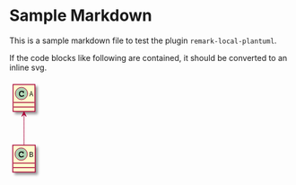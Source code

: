 # Sample Markdown

This is a sample markdown file to test the plugin `remark-local-plantuml`.

If the code blocks like following are contained, it should be converted to an inline svg.

<div class="plantuml-diagram"><?xml version="1.0" encoding="UTF-8" standalone="no"?><svg xmlns="http://www.w3.org/2000/svg" xmlns:xlink="http://www.w3.org/1999/xlink" contentScriptType="application/ecmascript" contentStyleType="text/css" height="175px" preserveAspectRatio="none" style="width:57px;height:175px;" version="1.1" viewBox="0 0 57 175" width="57px" zoomAndPan="magnify"><defs><filter height="300%" id="faed3479tn2m0" width="300%" x="-1" y="-1"><feGaussianBlur result="blurOut" stdDeviation="2.0"/><feColorMatrix in="blurOut" result="blurOut2" type="matrix" values="0 0 0 0 0 0 0 0 0 0 0 0 0 0 0 0 0 0 .4 0"/><feOffset dx="4.0" dy="4.0" in="blurOut2" result="blurOut3"/><feBlend in="SourceGraphic" in2="blurOut3" mode="normal"/></filter></defs><g><!--class A--><rect fill="#FEFECE" filter="url(#faed3479tn2m0)" height="48" id="A" style="stroke: #A80036; stroke-width: 1.5;" width="39" x="6.5" y="8"/><ellipse cx="21.5" cy="24" fill="#ADD1B2" rx="11" ry="11" style="stroke: #A80036; stroke-width: 1.0;"/><path d="M24.2656,19.875 Q24.4219,19.6563 24.6094,19.5469 Q24.7969,19.4375 25.0156,19.4375 Q25.3906,19.4375 25.625,19.7031 Q25.8594,19.9531 25.8594,20.5625 L25.8594,22.0156 Q25.8594,22.625 25.625,22.8906 Q25.3906,23.1563 25.0156,23.1563 Q24.6719,23.1563 24.4688,22.9531 Q24.2656,22.7656 24.1563,22.25 Q24.1094,21.8906 23.9219,21.7031 Q23.5938,21.3281 22.9844,21.1094 Q22.375,20.8906 21.75,20.8906 Q20.9844,20.8906 20.3438,21.2188 Q19.7188,21.5469 19.2188,22.2969 Q18.7344,23.0469 18.7344,24.0781 L18.7344,25.1719 Q18.7344,26.4063 19.625,27.2344 Q20.5156,28.0469 22.1094,28.0469 Q23.0469,28.0469 23.7031,27.7969 Q24.0938,27.6406 24.5156,27.2031 Q24.7813,26.9375 24.9219,26.8594 Q25.0781,26.7813 25.2813,26.7813 Q25.6094,26.7813 25.8594,27.0469 Q26.125,27.2969 26.125,27.6406 Q26.125,27.9844 25.7813,28.3906 Q25.2813,28.9688 24.4844,29.2969 Q23.4063,29.75 22.1094,29.75 Q20.5938,29.75 19.3906,29.125 Q18.4063,28.625 17.7188,27.5625 Q17.0313,26.4844 17.0313,25.2031 L17.0313,24.0469 Q17.0313,22.7188 17.6406,21.5781 Q18.2656,20.4219 19.3594,19.8125 Q20.4531,19.1875 21.6875,19.1875 Q22.4219,19.1875 23.0625,19.3594 Q23.7188,19.5156 24.2656,19.875 Z "/><text fill="#000000" font-family="sans-serif" font-size="12" lengthAdjust="spacingAndGlyphs" textLength="7" x="35.5" y="28.9102">A</text><line style="stroke: #A80036; stroke-width: 1.5;" x1="7.5" x2="44.5" y1="40" y2="40"/><line style="stroke: #A80036; stroke-width: 1.5;" x1="7.5" x2="44.5" y1="48" y2="48"/><!--class B--><rect fill="#FEFECE" filter="url(#faed3479tn2m0)" height="48" id="B" style="stroke: #A80036; stroke-width: 1.5;" width="40" x="6" y="116"/><ellipse cx="21" cy="132" fill="#ADD1B2" rx="11" ry="11" style="stroke: #A80036; stroke-width: 1.0;"/><path d="M23.7656,127.875 Q23.9219,127.6563 24.1094,127.5469 Q24.2969,127.4375 24.5156,127.4375 Q24.8906,127.4375 25.125,127.7031 Q25.3594,127.9531 25.3594,128.5625 L25.3594,130.0156 Q25.3594,130.625 25.125,130.8906 Q24.8906,131.1563 24.5156,131.1563 Q24.1719,131.1563 23.9688,130.9531 Q23.7656,130.7656 23.6563,130.25 Q23.6094,129.8906 23.4219,129.7031 Q23.0938,129.3281 22.4844,129.1094 Q21.875,128.8906 21.25,128.8906 Q20.4844,128.8906 19.8438,129.2188 Q19.2188,129.5469 18.7188,130.2969 Q18.2344,131.0469 18.2344,132.0781 L18.2344,133.1719 Q18.2344,134.4063 19.125,135.2344 Q20.0156,136.0469 21.6094,136.0469 Q22.5469,136.0469 23.2031,135.7969 Q23.5938,135.6406 24.0156,135.2031 Q24.2813,134.9375 24.4219,134.8594 Q24.5781,134.7813 24.7813,134.7813 Q25.1094,134.7813 25.3594,135.0469 Q25.625,135.2969 25.625,135.6406 Q25.625,135.9844 25.2813,136.3906 Q24.7813,136.9688 23.9844,137.2969 Q22.9063,137.75 21.6094,137.75 Q20.0938,137.75 18.8906,137.125 Q17.9063,136.625 17.2188,135.5625 Q16.5313,134.4844 16.5313,133.2031 L16.5313,132.0469 Q16.5313,130.7188 17.1406,129.5781 Q17.7656,128.4219 18.8594,127.8125 Q19.9531,127.1875 21.1875,127.1875 Q21.9219,127.1875 22.5625,127.3594 Q23.2188,127.5156 23.7656,127.875 Z "/><text fill="#000000" font-family="sans-serif" font-size="12" lengthAdjust="spacingAndGlyphs" textLength="8" x="35" y="136.9102">B</text><line style="stroke: #A80036; stroke-width: 1.5;" x1="7" x2="45" y1="148" y2="148"/><line style="stroke: #A80036; stroke-width: 1.5;" x1="7" x2="45" y1="156" y2="156"/><!--link A to B--><path d="M26,61.13 C26,78.15 26,99.6 26,115.68 " fill="none" id="A-B" style="stroke: #A80036; stroke-width: 1.0;"/><polygon fill="#A80036" points="26,56,22,65,26,61,30,65,26,56" style="stroke: #A80036; stroke-width: 1.0;"/><!--
@startuml
class A
class B
A <- - B

@enduml

PlantUML version 1.2019.06(Fri May 24 19:10:25 CEST 2019)
(GPL source distribution)
Java Runtime: OpenJDK Runtime Environment
JVM: OpenJDK 64-Bit Server VM
Java Version: 18.0.1+10
Operating System: Windows 10
OS Version: 10.0
Default Encoding: UTF-8
Language: en
Country: US
--></g></svg></div>

```javascript
console.log("This code block should be ignored");
```
